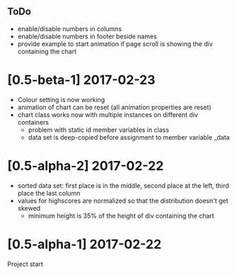 ## ToDo

- enable/disable numbers in columns
- enable/disable numbers in footer beside names
- provide example to start animation if page scroll is showing the div containing the chart

# [0.5-beta-1] 2017-02-23
- Colour setting is now working
- animation of chart can be reset (all animation properties are reset)
- chart class works now with multiple instances on different div containers
    - problem with static id member variables in class
    - data set is deep-copied before assignment to member variable _data

# [0.5-alpha-2] 2017-02-22
- sorted data set: first place is in the middle, second place at the left, third place the last column
- values for highscores are normalized so that the distribution doesn't get skewed
    - minimum height is 35% of the height of div containing the chart

# [0.5-alpha-1] 2017-02-22

Project start